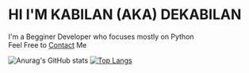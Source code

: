 
<h1>HI I'M KABILAN (AKA) DEKABILAN</h1>
I'm a Begginer Developer who focuses mostly on Python<br>
Feel Free to
<a href="dekabilan.github.io">Contact</a> Me


![Anurag's GitHub stats](https://github-readme-stats.vercel.app/api?username=DeKabilan&show_icons=true)
[![Top Langs](https://github-readme-stats.vercel.app/api/top-langs/?username=DeKabilan&layout=compact)](https://github.com/DeKabilan/github-readme-stats)


